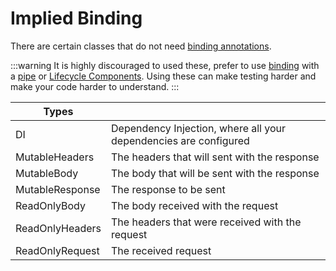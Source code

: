 # Implied Binding

There are certain classes that do not need [binding annotations][binding].

:::warning
It is highly discouraged to used these, prefer to use [binding] with a [pipe][pipes] or [Lifecycle Components][lifecycle-components]. Using these can make testing harder and make your code harder to understand.
:::

| Types | |
| --- | --- |
| DI | Dependency Injection, where all your dependencies are configured |
| MutableHeaders | The headers that will sent with the response |
| MutableBody | The body that will be sent with the response |
| MutableResponse | The response to be sent |
| ReadOnlyBody | The body received with the request |
| ReadOnlyHeaders | The headers that were received with the request |
| ReadOnlyRequest | The received request |

[binding]: ./20-binding.md
[pipes]: ./40-pipes.md
[lifecycle-components]: ../lifecycle-components/index.md

